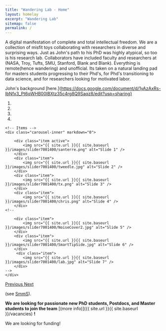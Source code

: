 ```yaml
---
title: "Wandering Lab - Home"
layout: homelay
excerpt: "Wandering Lab"
sitemap: false
permalink: /
---
```

A digital manifestation of complete and total intellectual freedom.  We are a collection of misfit toys collaborating with researchers in diverse and surprising ways. Just as John's path to his PhD was highly atypical, so too is his research lab.  Collaborators have included faculty and researchers at (NASA, Troy, Tufts, SMU, Stanford, Blank and Blank). Everything is remote(hence wandering) and unofficial.  Its taken on a natural landing pad for masters students progressing to their Phd's, for Phd's transitioning to data science, and for researchers looking for motivated labor.

John's background [here.]{https://docs.google.com/document/d/1yAzAxRs-IbNfx3_Pt6qWHB00IBXtz35c4rg8Q9Saqz8/edit?usp=sharing}

<div markdown="0" id="carousel" class="carousel slide" data-ride="carousel" data-interval="5000" data-pause="hover" >
    <!-- Menu -->
    <ol class="carousel-indicators">
        <li data-target="#carousel" data-slide-to="0" class="active"></li>
        <li data-target="#carousel" data-slide-to="1"></li>
        <li data-target="#carousel" data-slide-to="2"></li>
        <li data-target="#carousel" data-slide-to="3"></li>
	<!--
        <li data-target="#carousel" data-slide-to="4"></li>
        <li data-target="#carousel" data-slide-to="5"></li>
        <li data-target="#carousel" data-slide-to="6"></li>
	-->
    </ol>

    <!-- Items -->
    <div class="carousel-inner" markdown="0">

        <div class="item active">
            <img src="{{ site.url }}{{ site.baseurl }}/images/slider7001400/santerre.png" alt="Slide 1" />
        </div>
        <div class="item">
            <img src="{{ site.url }}{{ site.baseurl }}/images/slider7001400/tweedle.jpg" alt="Slide 2" />
        </div>
        <div class="item">
            <img src="{{ site.url }}{{ site.baseurl }}/images/slider7001400/tx.png" alt="Slide 3" />
        </div>
        <div class="item">
            <img src="{{ site.url }}{{ site.baseurl }}/images/slider7001400/chris.png" alt="Slide 4" />
        </div>
	<!--

        <div class="item">
            <img src="{{ site.url }}{{ site.baseurl }}/images/slider7001400/NoiseCover2.jpg" alt="Slide 5" />
        </div>
        <div class="item">
            <img src="{{ site.url }}{{ site.baseurl }}/images/slider7001400/SmartTipSide.jpg" alt="Slide 6" />
        </div>
         <div class="item">
            <img src="{{ site.url }}{{ site.baseurl }}/images/slider7001400/lab.jpg" alt="Slide 7" />
        </div>
	-->
    </div>
  <a class="left carousel-control" href="#carousel" role="button" data-slide="prev">
    <span class="glyphicon glyphicon-chevron-left" aria-hidden="true"></span>
    <span class="sr-only">Previous</span>
  </a>
  <a class="right carousel-control" href="#carousel" role="button" data-slide="next">
    <span class="glyphicon glyphicon-chevron-right" aria-hidden="true"></span>
    <span class="sr-only">Next</span>
  </a>
</div>




(see [SmmS](SmmS)).

 **We are  looking for passionate new PhD students, Postdocs, and Master students to join the team** [(more info)]({{ site.url }}{{ site.baseurl }}/vacancies) **!**


We are looking for funding!


